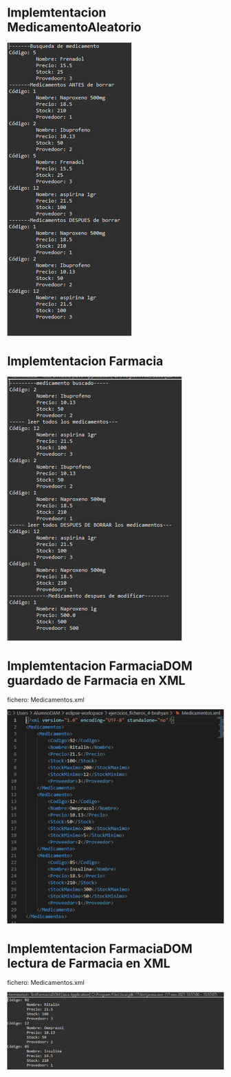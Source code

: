 
# Implemtentacion MedicamentoAleatorio

![captura consola](./capturasPantalla/Captura.PNG)

# Implemtentacion Farmacia

![captura consola](./capturasPantalla/CapturaFarmacia.PNG)

# Implemtentacion FarmaciaDOM guardado de Farmacia en XML
fichero: Medicamentos.xml

![captura consola](./capturasPantalla/CapturaFarmaciaDOMguardar.PNG)

# Implemtentacion FarmaciaDOM lectura de Farmacia en XML
fichero: Medicamentos.xml

![captura consola](./capturasPantalla/CapturaFarmaciaDOMleer.PNG)